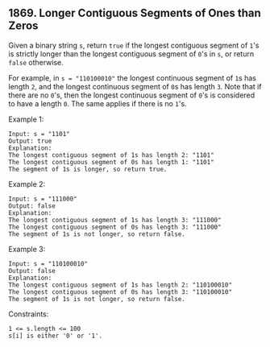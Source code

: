 ## 1869. Longer Contiguous Segments of Ones than Zeros

Given a binary string `s`, return `true` if the longest contiguous segment of `1`'s is strictly longer than the longest contiguous segment of `0`'s in `s`, or return `false` otherwise.

For example, in `s = "110100010"` the longest continuous segment of `1`s has length `2`, and the longest continuous segment of `0`s has length `3`.
Note that if there are no `0`'s, then the longest continuous segment of `0`'s is considered to have a length `0`. The same applies if there is no `1`'s.

Example 1:

```
Input: s = "1101"
Output: true
Explanation:
The longest contiguous segment of 1s has length 2: "1101"
The longest contiguous segment of 0s has length 1: "1101"
The segment of 1s is longer, so return true.
```

Example 2:

```
Input: s = "111000"
Output: false
Explanation:
The longest contiguous segment of 1s has length 3: "111000"
The longest contiguous segment of 0s has length 3: "111000"
The segment of 1s is not longer, so return false.
```

Example 3:

```
Input: s = "110100010"
Output: false
Explanation:
The longest contiguous segment of 1s has length 2: "110100010"
The longest contiguous segment of 0s has length 3: "110100010"
The segment of 1s is not longer, so return false.
```

Constraints:

```
1 <= s.length <= 100
s[i] is either '0' or '1'.
```

